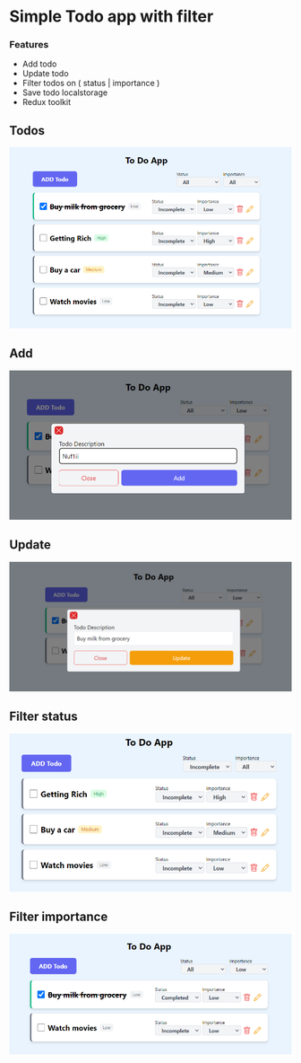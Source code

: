# Simple Todo app with filter

### Features
* Add todo
* Update todo
* Filter todos on ( status | importance )
* Save todo localstorage
* Redux toolkit


## Todos
![Todos](https://github.com/Nuf1i/todo-redux/blob/main/public/todos.png)

## Add
![Add](https://github.com/Nuf1i/todo-redux/blob/main/public/add.png)

## Update
![Update](https://github.com/Nuf1i/todo-redux/blob/main/public/update.png)

## Filter status
![Filter status](https://github.com/Nuf1i/todo-redux/blob/main/public/filtes_status.png)

## Filter importance
![Filter importance](https://github.com/Nuf1i/todo-redux/blob/main/public/filter_importance.png)
